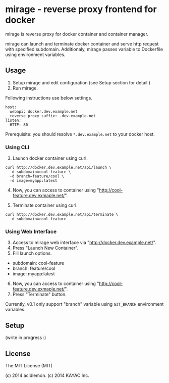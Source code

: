 mirage - reverse proxy frontend for docker
===========================================

mirage is reverse proxy for docker container and container manager.

mirage can launch and terminate docker container and serve http request
with specified subdomain. Additionaly, mirage passes variable to Dockerfile
using environment variables.

Usage
------

1. Setup mirage and edit configuration (see Setup section for detail.)
2. Run mirage.

Following instructions use below settings.

```
host:
  webapi: docker.dev.example.net
  reverse_proxy_suffix: .dev.example.net
listen:
  HTTP: 80
```

Prerequisite: you should resolve `*.dev.example.net` to your docker host.

### Using CLI

3. Launch docker container using curl.
```
curl http://docker.dev.example.net/api/launch \
  -d subdomain=cool-feature \
  -d branch=feature/cool \
  -d image=myapp:latest
```
4. Now, you can access to container using "http://cool-feature.dev.exmaple.net/".

5. Terminate container using curl.
```
curl http://docker.dev.example.net/api/terminate \
  -d subdomain=cool-feature
```

### Using Web Interface

3. Access to mirage web interface via "http://docker.dev.example.net/".
4. Press "Launch New Container".
5. Fill launch options.
  - subdomain: cool-feature
  - branch: feature/cool
  - image: myapp:latest
6. Now, you can access to container using "http://cool-feature.dev.exmaple.net/".
7. Press "Terminate" button.


Currently, v0.1 only support "branch" variable using `GIT_BRANCH`
environment variables.


Setup
------

(write in progress :)


License
--------

The MIT License (MIT)

(c) 2014 acidlemon. (c) 2014 KAYAC Inc.



